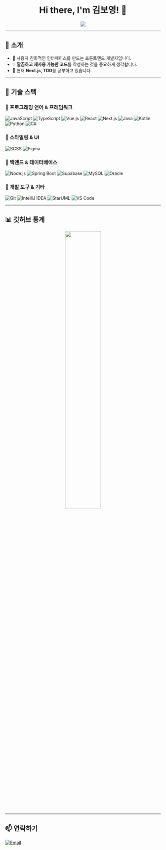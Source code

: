 <h1 align="center">Hi there, I'm 김보영! 👋</h1>

<p align="center">
  <img src="https://readme-typing-svg.herokuapp.com?size=22&duration=4000&color=00C7AC&center=true&vCenter=true&width=500&lines=Frontend+Developer;Passionate+about+UI%2FUX+Design;Loves+Clean+and+Reusable+Code" />
</p>

---

## 🌟 소개
- 🎨 사용자 친화적인 인터페이스를 만드는 프론트엔드 개발자입니다.
- 💡 **깔끔하고 재사용 가능한 코드**를 작성하는 것을 중요하게 생각합니다.
- 🌱 현재 **Next.js, TDD**를 공부하고 있습니다.

---

## 🚀 기술 스택

### 🔹 **프로그래밍 언어 & 프레임워크**
![JavaScript](https://img.shields.io/badge/-JavaScript-F7DF1E?style=flat&logo=javascript&logoColor=black)
![TypeScript](https://img.shields.io/badge/-TypeScript-3178C6?style=flat&logo=typescript&logoColor=white)
![Vue.js](https://img.shields.io/badge/-Vue.js-4FC08D?style=flat&logo=vue.js&logoColor=white)
![React](https://img.shields.io/badge/-React-61DAFB?style=flat&logo=react&logoColor=black)
![Next.js](https://img.shields.io/badge/-Next.js-000000?style=flat&logo=next.js&logoColor=white)
![Java](https://img.shields.io/badge/-Java-007396?style=flat&logo=openjdk&logoColor=white)
![Kotlin](https://img.shields.io/badge/-Kotlin-7F52FF?style=flat&logo=kotlin&logoColor=white)
![Python](https://img.shields.io/badge/-Python-3776AB?style=flat&logo=python&logoColor=white)
![C#](https://img.shields.io/badge/-C%23-239120?style=flat&logo=c-sharp&logoColor=white)

### 🔹 **스타일링 & UI**
![SCSS](https://img.shields.io/badge/-SCSS-CC6699?style=flat&logo=sass&logoColor=white)
![Figma](https://img.shields.io/badge/-Figma-F24E1E?style=flat&logo=figma&logoColor=white)

### 🔹 **백엔드 & 데이터베이스**
![Node.js](https://img.shields.io/badge/-Node.js-339933?style=flat&logo=node.js&logoColor=white)
![Spring Boot](https://img.shields.io/badge/-Spring%20Boot-6DB33F?style=flat&logo=spring-boot&logoColor=white)
![Supabase](https://img.shields.io/badge/-Supabase-3ECF8E?style=flat&logo=supabase&logoColor=white)
![MySQL](https://img.shields.io/badge/-MySQL-4479A1?style=flat&logo=mysql&logoColor=white)
![Oracle](https://img.shields.io/badge/-Oracle-F80000?style=flat&logo=oracle&logoColor=white)

### 🔹 **개발 도구 & 기타**
![Git](https://img.shields.io/badge/-Git-F05032?style=flat&logo=git&logoColor=white)
![IntelliJ IDEA](https://img.shields.io/badge/-IntelliJ-000000?style=flat&logo=intellij-idea&logoColor=white)
![StarUML](https://img.shields.io/badge/-StarUML-000000?style=flat&logo=uml&logoColor=white)
![VS Code](https://img.shields.io/badge/-Visual%20Studio%20Code-007ACC?style=flat&logo=visual-studio-code&logoColor=white)

---

## 📊 깃허브 통계

<p align="center">
  <img src="https://github-readme-stats.vercel.app/api?username=yourgithubusername&show_icons=true&theme=radical&hide_border=true" width="48%" />
<!--   <img src="https://github-readme-streak-stats.herokuapp.com/?user=yourgithubusername&theme=radical&hide_border=true" width="48%" /> -->
</p>

---

## 📫 연락하기
[![Email](https://img.shields.io/badge/-Email-D14836?style=flat&logo=gmail&logoColor=white)](mailto:qhdud20@naver.com)
